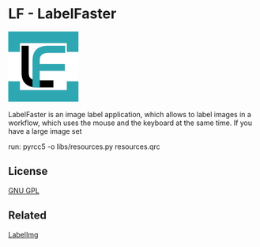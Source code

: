 # LF - LabelFaster

![alt text][logo]

LabelFaster is an image label application, which allows to label images in a workflow, which uses the mouse and the keyboard at the same time. If you have a large image set

run: pyrcc5 -o libs/resources.py resources.qrc

## License

[GNU GPL](https://github.com/MaKaNu/ROISA-Region_of_Interest_Selector_Automat/blob/master/LICENSE)

## Related

[LabelImg](https://github.com/tzutalin/labelImg])

[logo]: https://raw.githubusercontent.com/MaKaNu/LabelFaster/master/resources/icons/Logo4_bg.png "Logo of LabelFaster App."
